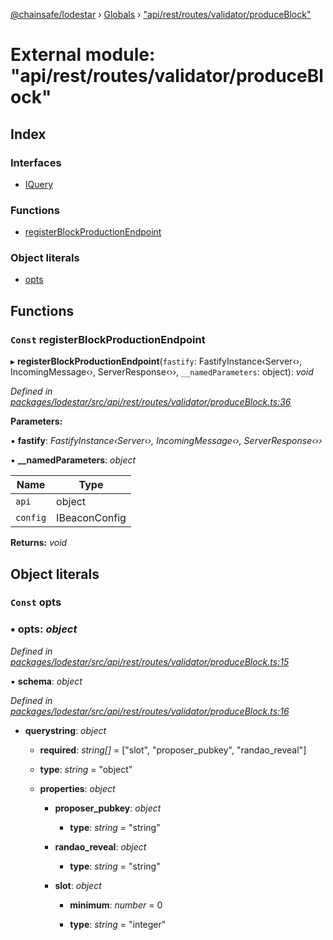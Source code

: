 [@chainsafe/lodestar](../README.md) › [Globals](../globals.md) › ["api/rest/routes/validator/produceBlock"](_api_rest_routes_validator_produceblock_.md)

# External module: "api/rest/routes/validator/produceBlock"

## Index

### Interfaces

* [IQuery](../interfaces/_api_rest_routes_validator_produceblock_.iquery.md)

### Functions

* [registerBlockProductionEndpoint](_api_rest_routes_validator_produceblock_.md#const-registerblockproductionendpoint)

### Object literals

* [opts](_api_rest_routes_validator_produceblock_.md#const-opts)

## Functions

### `Const` registerBlockProductionEndpoint

▸ **registerBlockProductionEndpoint**(`fastify`: FastifyInstance‹Server‹›, IncomingMessage‹›, ServerResponse‹››, `__namedParameters`: object): *void*

*Defined in [packages/lodestar/src/api/rest/routes/validator/produceBlock.ts:36](https://github.com/ChainSafe/lodestar/blob/e5567ed22/packages/lodestar/src/api/rest/routes/validator/produceBlock.ts#L36)*

**Parameters:**

▪ **fastify**: *FastifyInstance‹Server‹›, IncomingMessage‹›, ServerResponse‹››*

▪ **__namedParameters**: *object*

Name | Type |
------ | ------ |
`api` | object |
`config` | IBeaconConfig |

**Returns:** *void*

## Object literals

### `Const` opts

### ▪ **opts**: *object*

*Defined in [packages/lodestar/src/api/rest/routes/validator/produceBlock.ts:15](https://github.com/ChainSafe/lodestar/blob/e5567ed22/packages/lodestar/src/api/rest/routes/validator/produceBlock.ts#L15)*

▪ **schema**: *object*

*Defined in [packages/lodestar/src/api/rest/routes/validator/produceBlock.ts:16](https://github.com/ChainSafe/lodestar/blob/e5567ed22/packages/lodestar/src/api/rest/routes/validator/produceBlock.ts#L16)*

* **querystring**: *object*

  * **required**: *string[]* = ["slot", "proposer_pubkey", "randao_reveal"]

  * **type**: *string* = "object"

  * **properties**: *object*

    * **proposer_pubkey**: *object*

      * **type**: *string* = "string"

    * **randao_reveal**: *object*

      * **type**: *string* = "string"

    * **slot**: *object*

      * **minimum**: *number* = 0

      * **type**: *string* = "integer"
